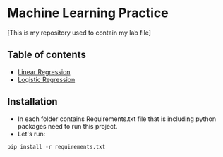 #  Machine Learning Practice 
[This is my repository used to contain my lab file]
## Table of contents
* [Linear Regression](./Linear%20Regression/)
* [Logistic Regression](./Logistic%20Regression/README.md)
## Installation
* In each folder contains Requirements.txt file that is including python packages need to run this project.
* Let's run:
```
pip install -r requirements.txt
```


